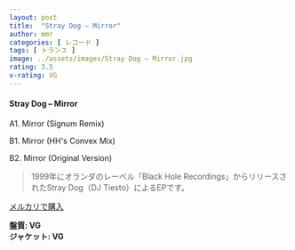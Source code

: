 ```yaml
---
layout: post
title:  "Stray Dog – Mirror"
author: mmr
categories: [ レコード ]
tags: [ トランス ]
image: ../assets/images/Stray Dog – Mirror.jpg
rating: 3.5
v-rating: VG
---
```


#### Stray Dog – Mirror

A1. Mirror (Signum Remix)

B1. Mirror (HH's Convex Mix)

B2. Mirror (Original Version)

> 1999年にオランダのレーベル「Black Hole Recordings」からリリースされたStray Dog（DJ Tiesto）によるEPです。


[メルカリで購入](https://jp.mercari.com/item/m89381854020)

<div class="mt-4 mb-4 d-flex align-items-center">
<strong class="mr-1">盤質: VG</strong>
</div>
<div class="mt-4 mb-4 d-flex align-items-center">
<strong class="mr-1">ジャケット: VG</strong>
</div>
